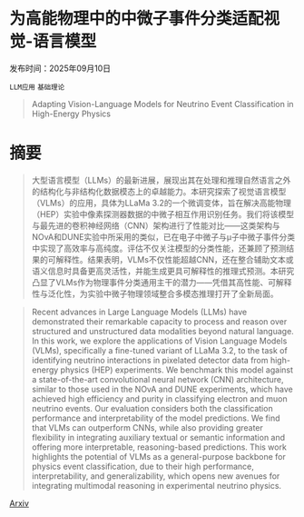 # 为高能物理中的中微子事件分类适配视觉-语言模型

发布时间：2025年09月10日

`LLM应用` `基础理论`

> Adapting Vision-Language Models for Neutrino Event Classification in High-Energy Physics

# 摘要

> 大型语言模型（LLMs）的最新进展，展现出其在处理和推理自然语言之外的结构化与非结构化数据模态上的卓越能力。本研究探索了视觉语言模型（VLMs）的应用，具体为LLaMa 3.2的一个微调变体，旨在解决高能物理（HEP）实验中像素探测器数据的中微子相互作用识别任务。我们将该模型与最先进的卷积神经网络（CNN）架构进行了性能对比——这类架构与NOvA和DUNE实验中所采用的类似，已在电子中微子与μ子中微子事件分类中实现了高效率与高纯度。评估不仅关注模型的分类性能，还兼顾了预测结果的可解释性。结果表明，VLMs不仅性能超越CNN，还在整合辅助文本或语义信息时具备更高灵活性，并能生成更具可解释性的推理式预测。本研究凸显了VLMs作为物理事件分类通用主干的潜力——凭借其高性能、可解释性与泛化性，为实验中微子物理领域整合多模态推理打开了全新局面。

> Recent advances in Large Language Models (LLMs) have demonstrated their remarkable capacity to process and reason over structured and unstructured data modalities beyond natural language. In this work, we explore the applications of Vision Language Models (VLMs), specifically a fine-tuned variant of LLaMa 3.2, to the task of identifying neutrino interactions in pixelated detector data from high-energy physics (HEP) experiments. We benchmark this model against a state-of-the-art convolutional neural network (CNN) architecture, similar to those used in the NOvA and DUNE experiments, which have achieved high efficiency and purity in classifying electron and muon neutrino events. Our evaluation considers both the classification performance and interpretability of the model predictions. We find that VLMs can outperform CNNs, while also providing greater flexibility in integrating auxiliary textual or semantic information and offering more interpretable, reasoning-based predictions. This work highlights the potential of VLMs as a general-purpose backbone for physics event classification, due to their high performance, interpretability, and generalizability, which opens new avenues for integrating multimodal reasoning in experimental neutrino physics.

[Arxiv](https://arxiv.org/abs/2509.08461)